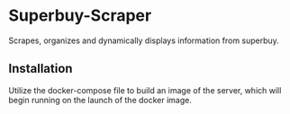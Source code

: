 # Superbuy-Scraper
Scrapes, organizes and dynamically displays information from superbuy.

## Installation
Utilize the docker-compose file to build an image of the server, which will begin running on the launch of the docker image.
